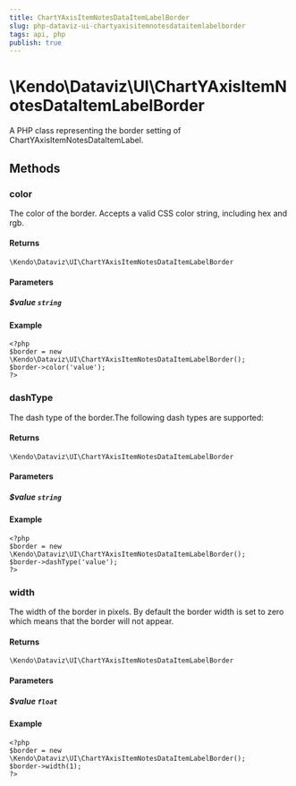 ```yaml
---
title: ChartYAxisItemNotesDataItemLabelBorder
slug: php-dataviz-ui-chartyaxisitemnotesdataitemlabelborder
tags: api, php
publish: true
---
```


# \Kendo\Dataviz\UI\ChartYAxisItemNotesDataItemLabelBorder

A PHP class representing the border setting of ChartYAxisItemNotesDataItemLabel.


## Methods

### color
The color of the border. Accepts a valid CSS color string, including hex and rgb.

#### Returns
`\Kendo\Dataviz\UI\ChartYAxisItemNotesDataItemLabelBorder`

#### Parameters

##### $value `string`



#### Example 
    <?php
    $border = new \Kendo\Dataviz\UI\ChartYAxisItemNotesDataItemLabelBorder();
    $border->color('value');
    ?>

### dashType
The dash type of the border.The following dash types are supported:

#### Returns
`\Kendo\Dataviz\UI\ChartYAxisItemNotesDataItemLabelBorder`

#### Parameters

##### $value `string`



#### Example 
    <?php
    $border = new \Kendo\Dataviz\UI\ChartYAxisItemNotesDataItemLabelBorder();
    $border->dashType('value');
    ?>

### width
The width of the border in pixels. By default the border width is set to zero which means that the border will not appear.

#### Returns
`\Kendo\Dataviz\UI\ChartYAxisItemNotesDataItemLabelBorder`

#### Parameters

##### $value `float`



#### Example 
    <?php
    $border = new \Kendo\Dataviz\UI\ChartYAxisItemNotesDataItemLabelBorder();
    $border->width(1);
    ?>

